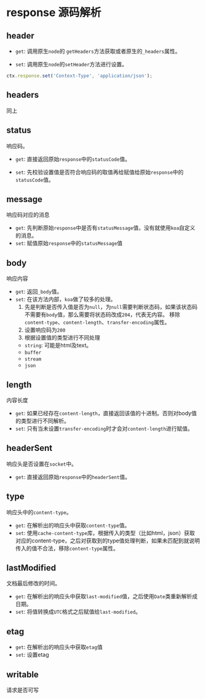 # response 源码解析

## header

- `get`: 调用原生`node`的 `getHeaders`方法获取或者原生的`_headers`属性。



- `set`: 调用原生`node`的`setHeader`方法进行设置。

```js
ctx.response.set('Context-Type', 'application/json');
```

## headers
同上

## status
响应码。
- `get`:
  直接返回原始`response`中的`statusCode`值。

- `set`:
  先校验设置值是否符合响应码的取值再给赋值给原始`response`中的`statusCode`值。

## message

响应码对应的消息

- `get`:
  先判断原始`response`中是否有`statusMessage`值，没有就使用`koa`自定义的消息。
- `set`:
  赋值原始`response`中的`statusMessage`值

## body

响应内容

- `get`:
  返回`_body`值。
- `set`:
  在该方法内部，`koa`做了较多的处理。
  1. 先是判断是否传入值是否为`null`，为`null`需要判断状态码，如果该状态码不需要有`body`值，那么需要将状态码改成`204`，代表无内容。 移除`content-type`、`content-length`、`transfer-encoding`属性。
  2. 设置响应码为`200`
  3. 根据设置值的类型进行不同处理
    - `string`: 可能是html及text。
    - `buffer`
    - `stream`
    - `json`

## length

内容长度

- `get`:
  如果已经存在`content-length`，直接返回该值的十进制。否则对body值的类型进行不同解析。
- `set`:
  只有当未设置`transfer-encoding`时才会对`content-length`进行赋值。

## headerSent
响应头是否设置在`socket`中。

- `get`:
  直接返回原始`response`中的`headerSent`值。

## type

响应头中的`content-type`。

- `get`:
  在解析出的响应头中获取`content-type`值。
- `set`:
  使用`cache-content-type`库，根据传入的类型（比如html，json）获取对应的content-type，之后对获取到的type值处理判断，如果未匹配到就说明传入的值不合法，移除`content-type`属性。

## lastModified
文档最后修改的时间。

- `get`:
  在解析出的响应头中获取`last-modified`值，之后使用`Date`类重新解析成日期。
- `set`:
  将值转换成`UTC`格式之后赋值给`last-modified`。

## etag

- `get`:
  在解析出的响应头中获取`etag`值
- `set`:
  设置etag

## writable
请求是否可写